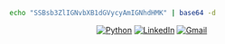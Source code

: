 <!-- ![hmmm](https://github.com/xtanion/xtanion/blob/output/github-contribution-grid-snake.svg) -->

```sh
echo "SSBsb3ZlIGNvbXB1dGVycyAmIGNhdHMK" | base64 -d
```
<div align="center" padding="10">
  
  [![Python](https://img.shields.io/badge/python-3670A0?style=for-the-badge&logo=python&logoColor=ffdd54)](https://blogs.python-gsoc.org/en/xtanions-blog/)
  [![LinkedIn](https://img.shields.io/badge/linkedin-%230077B5.svg?style=for-the-badge&logo=linkedin&logoColor=white)](https://www.linkedin.com/in/xtanion/)
  [![Gmail](https://img.shields.io/badge/Gmail-D14836?style=for-the-badge&logo=gmail&logoColor=white)](mailto:anandshivam54321@gmail.com)

</div>
